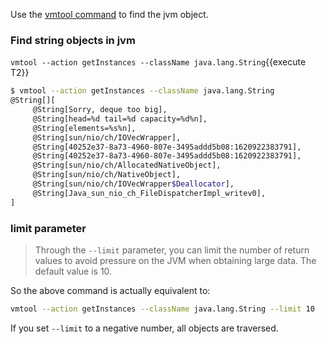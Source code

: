 Use the [vmtool command](https://arthas.aliyun.com/en/doc/vmtool.html) to find the jvm object.


### Find string objects in jvm

`vmtool --action getInstances --className java.lang.String`{{execute T2}}

```bash
$ vmtool --action getInstances --className java.lang.String
@String[][
     @String[Sorry, deque too big],
     @String[head=%d tail=%d capacity=%d%n],
     @String[elements=%s%n],
     @String[sun/nio/ch/IOVecWrapper],
     @String[40252e37-8a73-4960-807e-3495addd5b08:1620922383791],
     @String[40252e37-8a73-4960-807e-3495addd5b08:1620922383791],
     @String[sun/nio/ch/AllocatedNativeObject],
     @String[sun/nio/ch/NativeObject],
     @String[sun/nio/ch/IOVecWrapper$Deallocator],
     @String[Java_sun_nio_ch_FileDispatcherImpl_writev0],
]
```

### limit parameter

> Through the `--limit` parameter, you can limit the number of return values to avoid pressure on the JVM when obtaining large data. The default value is 10.

So the above command is actually equivalent to:

```bash
vmtool --action getInstances --className java.lang.String --limit 10
```

If you set `--limit` to a negative number, all objects are traversed.
